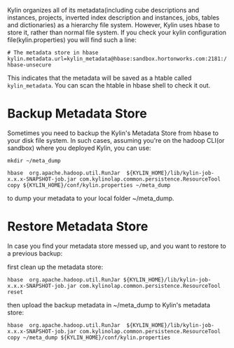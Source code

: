 Kylin organizes all of its metadata(including cube descriptions and instances, projects, inverted index description and instances, jobs, tables and dictionaries) as a hierarchy file system. However, Kylin uses hbase to store it, rather than normal file system. If you check your kylin configuration file(kylin.properties) you will find such a line:

`# The metadata store in hbase`
`kylin.metadata.url=kylin_metadata@hbase:sandbox.hortonworks.com:2181:/hbase-unsecure`

This indicates that the metadata will be saved as a htable called `kylin_metadata`. You can scan the htable in hbase shell to check it out.

# Backup Metadata Store

Sometimes you need to backup the Kylin's Metadata Store from hbase to your disk file system.
In such cases, assuming you're on the hadoop CLI(or sandbox) where you deployed Kylin, you can use:

	mkdir ~/meta_dump

	hbase  org.apache.hadoop.util.RunJar  ${KYLIN_HOME}/lib/kylin-job-x.x.x-SNAPSHOT-job.jar com.kylinolap.common.persistence.ResourceTool  copy ${KYLIN_HOME}/conf/kylin.properties ~/meta_dump 

to dump your metadata to your local folder ~/meta_dump.

# Restore Metadata Store

In case you find your metadata store messed up, and you want to restore to a previous backup:

first clean up the metadata store:

	hbase  org.apache.hadoop.util.RunJar ${KYLIN_HOME}/lib/kylin-job-x.x.x-SNAPSHOT-job.jar com.kylinolap.common.persistence.ResourceTool  reset  

then upload the backup metadata in ~/meta_dump to Kylin's metadata store:

	hbase  org.apache.hadoop.util.RunJar  ${KYLIN_HOME}/lib/kylin-job-x.x.x-SNAPSHOT-job.jar com.kylinolap.common.persistence.ResourceTool  copy ~/meta_dump ${KYLIN_HOME}/conf/kylin.properties  


